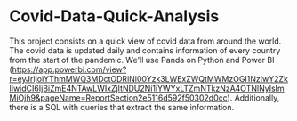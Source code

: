 # Covid-Data-Quick-Analysis


This project consists on a quick view of covid data from around the world. The covid data is updated daily and contains information of every country from the start of the pandemic.
We'll use Panda on Python and Power BI (https://app.powerbi.com/view?r=eyJrIjoiYThmMWQ3MDctODRiNi00Yzk3LWExZWQtMWMzOGI1NzIwY2ZkIiwidCI6IjBiZmE4NTAwLWIxZjItNDU2Ni1iYWYxLTZmNTkzNzA4OTNlNyIsImMiOjh9&pageName=ReportSection2e5116d592f50302d0cc).
Additionally, there is a SQL with queries that extract the same information.

